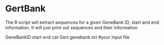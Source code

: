 # GertBank
The R script will extract sequences for a given GeneBank ID, start and end information.
It will just print out sequences and their information

GeneBankID start end
cat Gert.genebank.txt #your input file




